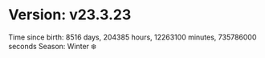 # Version: v23.3.23
Time since birth: 8516 days, 204385 hours, 12263100 minutes, 735786000 seconds
Season: Winter ❄️
